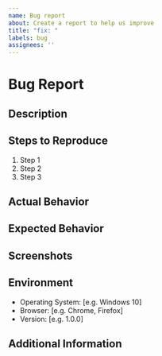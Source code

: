 ```yaml
---
name: Bug report
about: Create a report to help us improve
title: "fix: "
labels: bug
assignees: ''
---
```


# Bug Report

## Description
<!-- Please provide a clear and concise description of the bug. -->

## Steps to Reproduce

1. Step 1
2. Step 2
3. Step 3

## Actual Behavior
<!-- Please describe what actually happened. -->

## Expected Behavior
<!-- Please describe what you expected to happen. -->

## Screenshots
<!-- If applicable, add screenshots to help explain the problem. -->
<!-- You can take a gif animation screenshot very easily without any additional installation by using this browser-based tool: -->
<!-- https://gifcap.dev -->

## Environment
- Operating System: [e.g. Windows 10]
- Browser: [e.g. Chrome, Firefox]
- Version: [e.g. 1.0.0]

## Additional Information
<!-- Add any other relevant information about the problem here. -->
